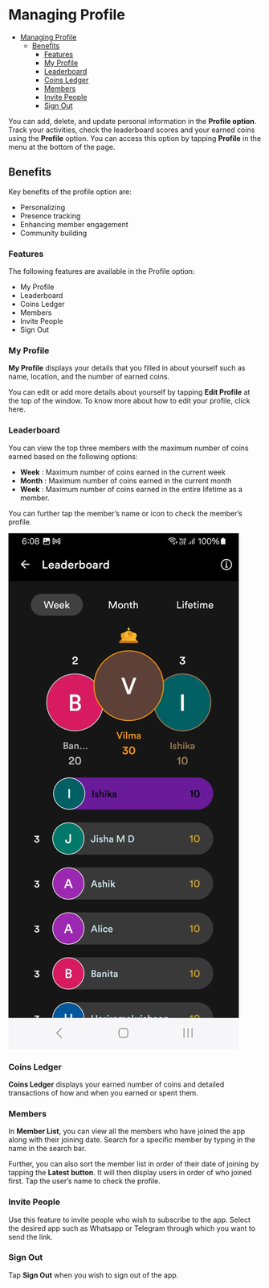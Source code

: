 # Managing Profile 

- [Managing Profile](#managing-profile)
  - [Benefits](#benefits)
    - [Features](#features)
    - [My Profile](#my-profile)
    - [Leaderboard](#leaderboard)
    - [Coins Ledger](#coins-ledger)
    - [Members](#members)
    - [Invite People](#invite-people)
    - [Sign Out](#sign-out)


You can add, delete, and update personal information in the **Profile option**. Track your activities, check the leaderboard scores and your earned coins using the **Profile** option. You can access this option by tapping **Profile** in the menu at the bottom of the page. 


## Benefits

Key benefits of the profile option are:
- Personalizing 
- Presence tracking
- Enhancing member engagement
- Community building

### Features
The following features are available in the Profile option:
- My Profile
- Leaderboard
- Coins Ledger
- Members
- Invite People
- Sign Out
				
### My Profile
**My Profile** displays your details that you filled in about yourself such as name, location, and the number of earned coins. 

You can edit or add more details about yourself by tapping **Edit Profile** at the top of the window. To know more about how to edit your profile, click here.

### Leaderboard
You can view the top three members with the maximum number of coins earned based on the following options:

- **Week** : Maximum number of coins earned in the current week
- **Month** : Maximum number of coins earned in the current month 
- **Week** : Maximum number of coins earned in the entire lifetime as a member.

You can further tap the member’s name or icon to check the member’s profile.   

![leaderboard](leaderboard.jpeg)

### Coins Ledger
**Coins Ledger** displays your earned number of coins and detailed transactions of how and when you earned or spent them. 
### Members
In **Member List**, you can view all the members who have joined the app along with their joining date. Search for a specific member by typing in the name in the search bar. 

Further, you can also sort the member list in order of their date of joining by tapping the **Latest button**. It will then display users in order of who joined first. Tap the user’s name to check the profile.

### Invite People
Use this feature to invite people who wish to subscribe to the app. Select the desired app such as Whatsapp or Telegram through which you want to send the link. 

### Sign Out
Tap **Sign Out** when you wish to sign out of the app.
